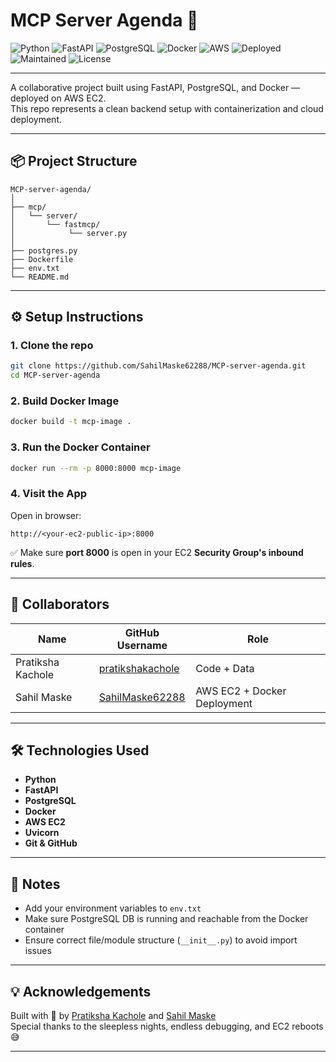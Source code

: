 # MCP Server Agenda 🚀

![Python](https://img.shields.io/badge/Python-3.10-blue?logo=python)
![FastAPI](https://img.shields.io/badge/FastAPI-🚀-green?logo=fastapi)
![PostgreSQL](https://img.shields.io/badge/PostgreSQL-DB-blue?logo=postgresql)
![Docker](https://img.shields.io/badge/Docker-Containerized-blue?logo=docker)
![AWS](https://img.shields.io/badge/AWS-EC2-orange?logo=amazon-aws)
![Deployed](https://img.shields.io/badge/Deployed-Live-green)
![Maintained](https://img.shields.io/badge/Maintained-yes-brightgreen)
![License](https://img.shields.io/badge/License-MIT-lightgrey)

---

A collaborative project built using FastAPI, PostgreSQL, and Docker — deployed on AWS EC2.  
This repo represents a clean backend setup with containerization and cloud deployment.

---

## 📦 Project Structure

```
MCP-server-agenda/
│
├── mcp/
│   └── server/
│       └── fastmcp/
│            └── server.py
│
├── postgres.py
├── Dockerfile
├── env.txt
└── README.md
```

---

## ⚙️ Setup Instructions

### 1. Clone the repo

```bash
git clone https://github.com/SahilMaske62288/MCP-server-agenda.git
cd MCP-server-agenda
```

### 2. Build Docker Image

```bash
docker build -t mcp-image .
```

### 3. Run the Docker Container

```bash
docker run --rm -p 8000:8000 mcp-image
```

### 4. Visit the App

Open in browser:

```
http://<your-ec2-public-ip>:8000
```

✅ Make sure **port 8000** is open in your EC2 **Security Group's inbound rules**.

---

## 👥 Collaborators

| Name               | GitHub Username                                          | Role                            |
|--------------------|----------------------------------------------------------|---------------------------------|
| Pratiksha Kachole  | [pratikshakachole](https://github.com/pratikshakachole) | Code + Data                     |
| Sahil Maske        | [SahilMaske62288](https://github.com/SahilMaske62288)   | AWS EC2 + Docker Deployment     |

---

## 🛠️ Technologies Used

- **Python**
- **FastAPI**
- **PostgreSQL**
- **Docker**
- **AWS EC2**
- **Uvicorn**
- **Git & GitHub**

---

## 📌 Notes

- Add your environment variables to `env.txt`
- Make sure PostgreSQL DB is running and reachable from the Docker container
- Ensure correct file/module structure (`__init__.py`) to avoid import issues

---

## 💡 Acknowledgements

Built with 💙 by [Pratiksha Kachole](https://github.com/pratikshakachole) and [Sahil Maske](https://github.com/SahilMaske62288)  
Special thanks to the sleepless nights, endless debugging, and EC2 reboots 😅

---
